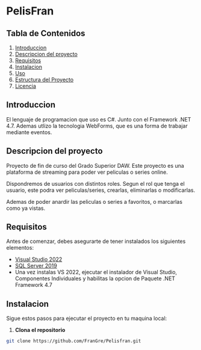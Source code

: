 
# PelisFran


## Tabla de Contenidos
1. [Introduccion](##introduccion)
2. [Descripcion del proyecto](##descripcion-del-proyecto)
3. [Requisitos](##requisitos)
4. [Instalacion](##instalacion)
5. [Uso](##uso)
6. [Estructura del Proyecto](##estructura-del-proyecto)
7. [Licencia](##licencia)



## Introduccion

El lenguaje de programacion que uso es C#. Junto con el Framework .NET 4.7. Ademas utlizo la tecnologia WebForms, que es una forma de trabajar mediante eventos.


## Descripcion del proyecto

Proyecto de fin de curso del Grado Superior DAW. 
Este proyecto es una plataforma de streaming para poder ver peliculas o series online. 

Dispondremos de usuarios con distintos roles. Segun el rol que tenga el usuario, este podra ver peliculas/series, crearlas, eliminarlas o modificarlas.

Ademas de poder anardir las peliculas o series a favoritos, o marcarlas como ya vistas.


## Requisitos

Antes de comenzar, debes asegurarte de tener instalados los siguientes elementos:

- [Visual Studio 2022](https://visualstudio.microsoft.com/es/vs/professional/)
- [SQL Server 2019](https://www.microsoft.com/es-es/sql-server/sql-server-2019)
- Una vez instalas VS 2022, ejecutar el instalador de Visual Studio, Componentes Individuales y habilitas la opcion de Paquete .NET Framework 4.7


## Instalacion

Sigue estos pasos para ejecutar el proyecto en tu maquina local:

1. **Clona el repositorio**
```bash
git clone https://github.com/FranGre/Pelisfran.git



